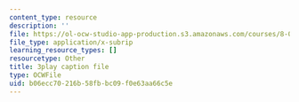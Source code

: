 ```yaml
---
content_type: resource
description: ''
file: https://ol-ocw-studio-app-production.s3.amazonaws.com/courses/8-01sc-classical-mechanics-fall-2016/b06ecc70216b58fbbc09f0e63aa66c5e_dHMGV_WOG7w.vtt
file_type: application/x-subrip
learning_resource_types: []
resourcetype: Other
title: 3play caption file
type: OCWFile
uid: b06ecc70-216b-58fb-bc09-f0e63aa66c5e
---
```

